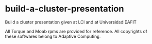 # build-a-cluster-presentation
Build a cluster presentation given at LCI and at Universidad EAFIT

All Torque and Moab rpms are provided for reference. All copyrights of these softwares belong to Adaptive Computing.
